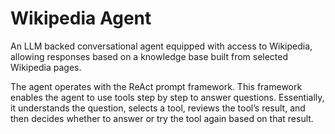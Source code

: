 # Wikipedia Agent

An LLM backed conversational agent equipped with access to Wikipedia, allowing responses based on a knowledge base built from selected Wikipedia pages.

The agent operates with the ReAct prompt framework. This framework enables the agent to use tools step by step to answer questions. Essentially, it understands the question, selects a tool, reviews the tool’s result, and then decides whether to answer or try the tool again based on that result.
